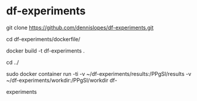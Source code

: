 # df-experiments

git clone https://github.com/dennislopes/df-experiments.git

cd df-experiments/dockerfile/

docker build -t df-experiments .

cd ../

sudo docker container run -ti -v ~/df-experiments/results:/PPgSI/results  -v ~/df-experiments/workdir:/PPgSI/workdir df-

experiments
